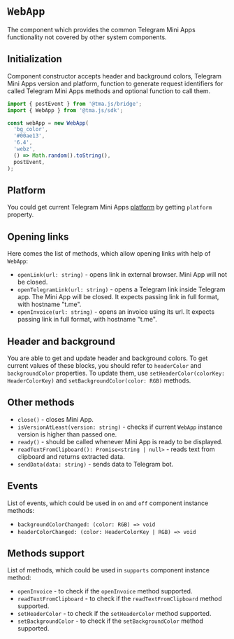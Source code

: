 # `WebApp`

The component which provides the common Telegram Mini Apps functionality not covered by other system
components.

## Initialization

Component constructor accepts header and background colors, Telegram Mini Apps version and platform,
function to generate request identifiers for called Telegram Mini Apps methods and optional function
to call them.

```typescript
import { postEvent } from '@tma.js/bridge';
import { WebApp } from '@tma.js/sdk';

const webApp = new WebApp(
  'bg_color',
  '#00ae13',
  '6.4',
  'webz',
  () => Math.random().toString(),
  postEvent,
);
```

## Platform

You could get current Telegram Mini
Apps [platform](../../../../docs/about-platform.md#supported-applications) by getting `platform`
property.

## Opening links

Here comes the list of methods, which allow opening links with help of `WebApp`:

- `openLink(url: string)` - opens link in external browser. Mini App will not be closed.
- `openTelegramLink(url: string)` - opens a Telegram link inside Telegram app. The Mini App will be
  closed. It expects passing link in full format, with hostname "t.me".
- `openInvoice(url: string)` - opens an invoice using its url. It expects passing link in full
  format, with hostname "t.me".

## Header and background

You are able to get and update header and background colors. To get current values of these blocks,
you should refer to `headerColor` and `backgroundColor` properties. To update them,
use `setHeaderColor(colorKey: HeaderColorKey)` and `setBackgroundColor(color: RGB)` methods.

## Other methods

- `close()` - closes Mini App.
- `isVersionAtLeast(version: string)` - checks if current `WebApp` instance version is higher than
  passed one.
- `ready()` - should be called whenever Mini App is ready to be displayed.
- `readTextFromClipboard(): Promise<string | null>` - reads text
  from clipboard and returns extracted data.
- `sendData(data: string)` - sends data to Telegram bot.

## Events

List of events, which could be used in `on` and `off` component instance methods:

- `backgroundColorChanged: (color: RGB) => void`
- `headerColorChanged: (color: HeaderColorKey | RGB) => void`

## Methods support

List of methods, which could be used in `supports` component instance method:

- `openInvoice` - to check if the `openInvoice` method supported.
- `readTextFromClipboard` - to check if the `readTextFromClipboard` method supported.
- `setHeaderColor` - to check if the `setHeaderColor` method supported.
- `setBackgroundColor` - to check if the `setBackgroundColor` method supported.
